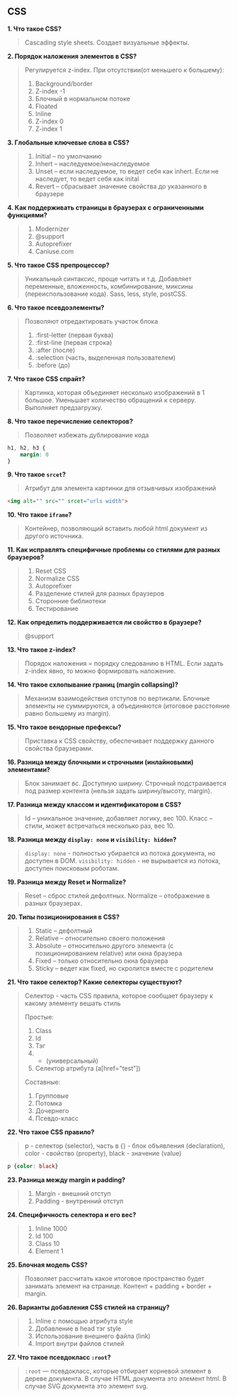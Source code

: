 ## CSS
**1. Что такое CSS?**
> Cascading style sheets. Создает визуальные эффекты.

**2. Порядок наложения элементов в CSS?**
> Регулируется z-index. При отсутствии(от меньшего к большему): 
> 1. Background/border
> 2. Z-index -1
> 3. Блочный в нормальном потоке
> 4. Floated
> 5. Inline
> 6. Z-index 0
> 7. Z-index 1

**3. Глобальные ключевые слова в CSS?**
> 1. Initial – по умолчанию
> 2. Inhert – наследуемое/ненаследуемое
> 3. Unset – если наследуемое, то ведет себя как inhert. Если не наследует, то ведет себя как inital
> 4. Revert – сбрасывает значение свойства до указанного в браузере

**4. Как поддерживать страницы в браузерах с ограниченными функциями?**
> 1. Modernizer
> 2. @support
> 3. Autoprefixer
> 4. Caniuse.com

**5. Что такое CSS препроцессор?**
> Уникальный синтаксис, проще читать и т.д. Добавляет переменные, вложенность, комбинирование, миксины (переиспользование кода). Sass, less, style, postCSS.

**6. Что такое псевдоэлементы?**
> Позволяют отредактировать участок блока
> 1. :first-letter (первая буква)
> 2. :first-line (первая строка)
> 3. :after (после)
> 4. :selection (часть, выделенная пользователем)
> 5. :before (до)

**7. Что такое CSS спрайт?**
> Картинка, которая объединяет несколько изображений в 1 большое. Уменьшает количество обращений к серверу. Выполняет предзагрузку. 

**8. Что такое перечисление селекторов?**
> Позволяет избежать дублирование кода
```css
h1, h2, h3 {
    margin: 0
}
```

**9. Что такое `srcet`?**
> Атрибут для элемента картинки для отзывчивых изображений
```html
<img alt="" src="" srcet="urls width">
```

**10. Что такое `iframe`?**
> Контейнер, позволяющий вставить любой html документ из другого источника.

**11. Как исправлять специфичные проблемы со стилями для разных браузеров?**
> 1. Reset CSS
> 2. Normalize CSS
> 3. Autoprefixer
> 4. Разделение стилей для разных браузеров
> 5. Сторонние библиотеки
> 6. Тестирование 

**12. Как определить поддерживается ли свойство в браузере?**
> @support 

**13. Что такое z-index?**
> Порядок наложения = порядку следованию в HTML. Если задать z-index явно, то можно формировать наложение.

**14. Что такое схлопывание границ (margin collapsing)?**
> Механизм взаимодействия отступов по вертикали. Блочные элементы не суммируются, а объединяются (итоговое расстояние равно большему из margin).

**15. Что такое вендорные префексы?**
> Приставка к CSS свойству, обеспечивает поддержку данного свойства браузерами.

**16. Разница между блочными и строчными (инлайновыми) элементами?**
> Блок занимает вс. Доступную ширину. Строчный подстраивается под размер контента (нельзя задать ширину/высоту, margin).

**17. Разница между классом и идентификатором в CSS?**
> Id – уникальное значение, добавляет логику, вес 100. Класс – стили, может встречаться несколько раз, вес 10.

**18. Разница между `display: none` и `visibility: hidden`?**
> `display: none` - полностью убирается из потока документа, но доступен в DOM. `visibility: hidden` - не вырывается из потока, доступен поисковым роботам.

**19. Разница между Reset и Normalize?**
> Reset – сброс стилей дефолтных. Normalize – отображение в разных браузерах.

**20. Типы позиционирования в CSS?**
> 1. Static – дефолтный
> 2. Relative – относительно своего положения
> 3. Absolute – относительно другого элемента (с позиционированием relative) или окна браузера
> 4. Fixed – только относительно окна браузера
> 5. Sticky – ведет как fixed, но скролится вместе с родителем 

**21. Что такое селектор? Какие селекторы существуют?**
> Селектор - часть CSS правила, которое сообщает браузеру к какому элементу вешать стиль
> 
> Простые: 
> 1. Class
> 2. Id
> 3. Тэг 
> 4. * (универсальный)
> 5. Селектор атрибута (a[href="test"])
> 
> Составные:
> 1. Групповые
> 2. Потомка
> 3. Дочернего 
> 4. Псевдо-класс

**22. Что такое CSS правило?**
> p - селектор (selector), часть в {} - блок объявления (declaration), color - свойство (property), black - значение (value)
```css
p {color: black}
```

**23. Разница между margin и padding?**
> 1. Margin - внешний отступ
> 2. Padding - внутренний отступ

**24. Специфичность селектора и его вес?**
> 1. Inline 1000
> 2. Id 100
> 3. Class 10
> 4. Element 1

**25. Блочная модель CSS?**
> Позволяет рассчитать какое итоговое пространство будет занимать элемент на странице. Контент + padding + border + margin.

**26. Варианты добавления CSS стилей на страницу?**
> 1. Inline с помощью атрибута style
> 2. Добавление в head тэг style
> 3. Использование внешнего файла (link)
> 4. Import внутри файлов стилей

**27. Что такое псевдокласс `:root`?**
> `:root` — псевдокласс, которые отбирает корневой элемент в дереве документа. В случае HTML документа это элемент html. В случае SVG документа это элемент svg.

